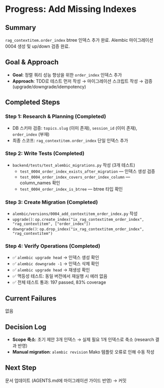 # Progress: Add Missing Indexes

## Summary
`rag_contextitem.order_index` btree 인덱스 추가 완료. Alembic 마이그레이션 0004 생성 및 up/down 검증 완료.

## Goal & Approach
- **Goal**: 정렬 쿼리 성능 향상을 위한 `order_index` 인덱스 추가
- **Approach**: TDD로 테스트 먼저 작성 → 마이그레이션 스크립트 작성 → 검증 (upgrade/downgrade/idempotency)

## Completed Steps

### Step 1: Research & Planning (Completed)
- DB 스키마 검증: `topics.slug` (이미 존재), `session_id` (이미 존재), `order_index` (부재)
- 최종 스코프: `rag_contextitem.order_index` 단일 인덱스 추가

### Step 2: Write Tests (Completed)
- `backend/tests/test_alembic_migrations.py` 작성 (3개 테스트)
  - `test_0004_order_index_exists_after_migration` — 인덱스 생성 검증
  - `test_0004_order_index_covers_order_index_column` — column_names 확인
  - `test_0004_order_index_is_btree` — btree 타입 확인

### Step 3: Create Migration (Completed)
- `alembic/versions/0004_add_contextitem_order_index.py` 작성
- `upgrade()`: `op.create_index("ix_rag_contextitem_order_index", "rag_contextitem", ["order_index"])`
- `downgrade()`: `op.drop_index("ix_rag_contextitem_order_index", "rag_contextitem")`

### Step 4: Verify Operations (Completed)
- ✅ `alembic upgrade head` → 인덱스 생성 확인
- ✅ `alembic downgrade -1` → 인덱스 삭제 확인
- ✅ `alembic upgrade head` → 재생성 확인
- ✅ 멱등성 테스트: 동일 버전에서 재실행 시 에러 없음
- ✅ 전체 테스트 통과: 197 passed, 83% coverage

## Current Failures
없음

## Decision Log
- **Scope 축소**: 초기 제안 3개 인덱스 → 실제 필요 1개 인덱스로 축소 (research 결과 반영)
- **Manual migration**: `alembic revision` Mako 템플릿 오류로 인해 수동 작성

## Next Step
문서 업데이트 (AGENTS.md에 마이그레이션 가이드 반영) → 커밋

